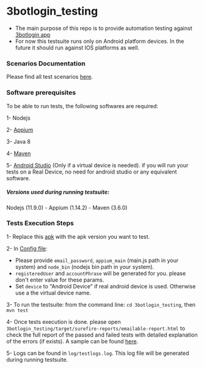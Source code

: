 # 3botlogin_testing
 - The main purpose of this repo is to provide automation testing against [3botlogin app](https://github.com/3botlogin/3botlogin_app)
 - For now this testsuite runs only on Android platform devices. In the future it should run against IOS platforms as well.


### Scenarios Documentation
   Please find all test scenarios [here](https://docs.google.com/spreadsheets/d/1Umpt1-FDxZPiHbWRlavU7tnO_H7GTuUHxJdjiAf4VxE/edit#gid=0).



### Software prerequisites
To be able to run tests, the following softwares are required:

1- Nodejs

2- [Appium](http://appium.io/)

3- Java 8

4- [Maven](https://maven.apache.org/download.cgi)

5- [Android Studio](https://developer.android.com/studio/) (Only if a virtual device is needed). 
   if you will run your tests on a Real Device, no need for android studio or any equivalent software.
##### Versions used during running testsuite: 
 Nodejs (11.9.0) - Appium (1.14.2) -  Maven (3.6.0)
   
### Tests Execution Steps
1- Replace this [apk](src/3botLogin.apk) with the apk version you want to test.

2- In [Config file](src/global.properties):

   - Please provide `email_password`, `appium_main` (main.js path in your system) and `node_bin` (nodejs bin path in your system).
   - `registeredUser` and `accountPhrase` will be generated for you. please don't enter value for these params.
   - Set `device` to "Android Device" if real android device is used. Otherwise use a the virtual device name.

    
3- To run the testsuite: from the command line: `cd 3botlogin_testing`, then `mvn test`

4- Once tests execution is done. please open `3botlogin_testing/target/surefire-reports/emailable-report.html`
   to check the full report of the passed and failed tests with detailed explanation of the errors (if exists).
   A sample can be found [here](https://3botlogin.github.io/3botlogin_testing/testsuite_results/Android/v1.3.0/emailable-report.html).
   
5- Logs can be found in `log/testlogs.log`. This log file will be generated during running testsuite.







